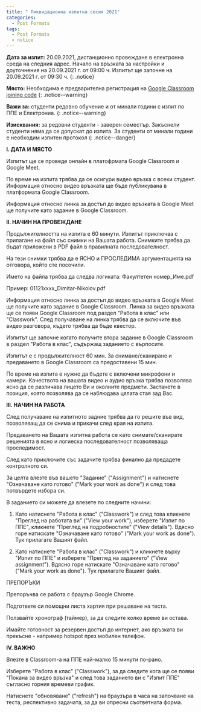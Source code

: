 ```yaml
---
title: " Ликвидационна изпитна сесия 2021"
categories:
  - Post Formats
tags:
  - Post Formats
  - notice
--- 
```


**Дата за изпит:**  20.09.2021, дистанционно провеждане в електронна среда на следния адрес. Начало на връзката за настройки и доуточнения на 20.09.2021 г. от 09:00 ч.
Изпитът ще започне на 20.09.2021 г. от 09:30 ч.
{: .notice}

**Място:** Необходима е предварителна регистрация на [Google Classroom joining code](https://classroom.google.com/c/MzkwMTUzNDU1ODU1?cjc=r7mddte) 
{: .notice--warning}

**Важи за:** студенти редовно обучение и от минали години с изпит по ППЕ и Електрониа.
{: .notice--warning}

**Изисквания:** за редовни студенти - заверен семестър. Закъснели студенти няма да се допускат до изпита. За студенти от минали години е необходим изпитен протокол
{: .notice--danger}

**I. ДАТА И МЯСТО**

Изпитът ще се проведе онлайн в платофрмата Google Classroom и Google Meet.

По време на изпита трябва да се осигури видео връзка с всеки студент. Информация относно видео връзката ще бъде публикувана в платформата Google Classroom.

Информация относно линка за достъп до видео връзката в Google Meet ще получите като задание в Google Classroom.

**II. НАЧИН НА ПРОВЕЖДАНЕ**

Продължителността на изпита е 60 минути.
Изпитът приключва с прилагане на файл със снимки на Вашата работа. Снимките трябва да бъдат приложени в PDF файл в правилната последователност.

На тези снимки трябва да е ЯСНО и ПРОСЛЕДИМА аргументацията на отговора, който сте посочили.

Името на файла трябва да следва логиката: Факултетен номер_Име.pdf

Пример: 01121xxxx_Dimitar-Nikolov.pdf

Информация относно линка за достъп до видео връзката в Google Meet ще получите като задание в Google Classroom. Линка за видео връзката ще се появи Google Classroom под раздел "Работа в клас" или "Classwork". След получаване на линка трябва да се включите във видео разговора, където трябва да бъде квестор.

Изпитът ще започне когато получите втора задание в Google Classroom в раздел "Работа в клас", съдържащ заданието с върпосите.

Изпитът е с продължителност 60 мин. За снимане/сканиране и предаването в Google Classroom са предоставени 15 мин.

По време на изпита е нужно да бъдете с включени микрофони и камери. Качеството на вашата видео и аудио връзка трябва позволява ясно да се различава лицето Ви и околните предмети. Застанете в позиция, която позволява да се наблюдава цялата стая зад Вас.

**III. НАЧИН НА РАБОТА**

След получаване на изпитното задние трябва да го решите във вид, позволяващ да се снима и прикачи след края на изпита.

Предаването на Вашата изпитна работа се като снимате/сканирате решенията в ясно и логиеска последователност позволяваща проследимост.

След като приключите със задачите трябва финално да предадете контролното си.

За целта влезте във вашето "Задание" ("Assignment") и натиснете "Означаване като готово" ("Mark your work as done") и след това потвърдете избора си.

В заданието си можете да влезете по следните начини:

1) Като натиснете "Работа в клас" ("Classwork") и след това кликнете "Преглед на работата ви" ("View your work"), изберете "Изпит по ППЕ", кликнете "Преглед на подробностите" ("View details").  Вдясно горе натискате "Означаване като готово" ("Mark your work as done"). Тук прилагате Вашият файл.

2) Като натиснете "Работа в клас" ("Classwork") и кликнете върху "Изпит по ППЕ"  и изберете "Преглед на заданието" ("View assignment"). Вдясно горе натискате "Означаване като готово" ("Mark your work as done"). Тук прилагате Вашият файл.

ПРЕПОРЪКИ

Препоръчва се работа с браузър Google Chrome.

Подгответе си помощни листа хартия при решаване на теста.

Ползвайте хронограф (таймер), за да следите колко време ви остава.

Имайте готовност за резервен достъп до интернет, ако връзката ви прекъсне - например hotspot през мобилен телефон.

**IV. ВАЖНО**

Влезте в Classroom-а на ППЕ най-малко 15 минути по-рано.

Изберете "Работа в клас" ("Classwork"), за да следите кога ще се появи "Покана за видео връзка" и след това заданието ви с "Изпит ППЕ" съгласно горния времеви график.

Натиснете "обновяване" ("refresh") на браузъра в часа на започване на теста, респективно задачата, за да ви опресни съответната форма.